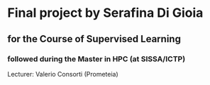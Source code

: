 
# Final project by Serafina Di Gioia
## for the Course of Supervised Learning 
### followed during the Master in HPC (at SISSA/ICTP)
Lecturer: Valerio Consorti (Prometeia)
